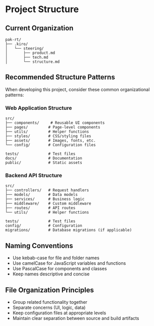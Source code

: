 # Project Structure

## Current Organization
```
pak-rt/
├── .kiro/
│   └── steering/
│       ├── product.md
│       ├── tech.md
│       └── structure.md
```

## Recommended Structure Patterns
When developing this project, consider these common organizational patterns:

### Web Application Structure
```
src/
├── components/     # Reusable UI components
├── pages/         # Page-level components
├── utils/         # Helper functions
├── styles/        # CSS/styling files
├── assets/        # Images, fonts, etc.
└── config/        # Configuration files

tests/             # Test files
docs/              # Documentation
public/            # Static assets
```

### Backend API Structure
```
src/
├── controllers/   # Request handlers
├── models/        # Data models
├── services/      # Business logic
├── middleware/    # Custom middleware
├── routes/        # API routes
└── utils/         # Helper functions

tests/             # Test files
config/            # Configuration
migrations/        # Database migrations (if applicable)
```

## Naming Conventions
- Use kebab-case for file and folder names
- Use camelCase for JavaScript variables and functions
- Use PascalCase for components and classes
- Keep names descriptive and concise

## File Organization Principles
- Group related functionality together
- Separate concerns (UI, logic, data)
- Keep configuration files at appropriate levels
- Maintain clear separation between source and build artifacts